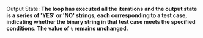 Output State: **The loop has executed all the iterations and the output state is a series of 'YES' or 'NO' strings, each corresponding to a test case, indicating whether the binary string in that test case meets the specified conditions. The value of `t` remains unchanged.**